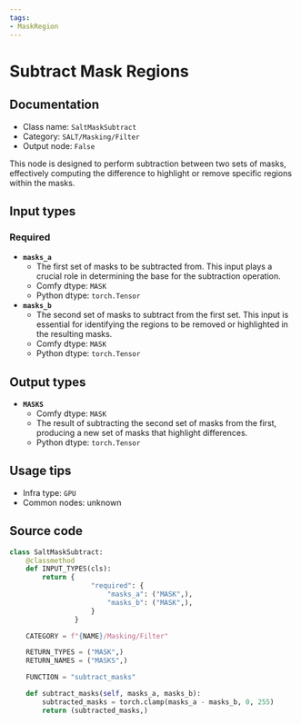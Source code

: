 ```yaml
---
tags:
- MaskRegion
---
```


# Subtract Mask Regions
## Documentation
- Class name: `SaltMaskSubtract`
- Category: `SALT/Masking/Filter`
- Output node: `False`

This node is designed to perform subtraction between two sets of masks, effectively computing the difference to highlight or remove specific regions within the masks.
## Input types
### Required
- **`masks_a`**
    - The first set of masks to be subtracted from. This input plays a crucial role in determining the base for the subtraction operation.
    - Comfy dtype: `MASK`
    - Python dtype: `torch.Tensor`
- **`masks_b`**
    - The second set of masks to subtract from the first set. This input is essential for identifying the regions to be removed or highlighted in the resulting masks.
    - Comfy dtype: `MASK`
    - Python dtype: `torch.Tensor`
## Output types
- **`MASKS`**
    - Comfy dtype: `MASK`
    - The result of subtracting the second set of masks from the first, producing a new set of masks that highlight differences.
    - Python dtype: `torch.Tensor`
## Usage tips
- Infra type: `GPU`
- Common nodes: unknown


## Source code
```python
class SaltMaskSubtract:
    @classmethod
    def INPUT_TYPES(cls):
        return {
                    "required": {
                        "masks_a": ("MASK",),
                        "masks_b": ("MASK",),
                    }
                }

    CATEGORY = f"{NAME}/Masking/Filter"

    RETURN_TYPES = ("MASK",)
    RETURN_NAMES = ("MASKS",)

    FUNCTION = "subtract_masks"

    def subtract_masks(self, masks_a, masks_b):
        subtracted_masks = torch.clamp(masks_a - masks_b, 0, 255)
        return (subtracted_masks,)

```
